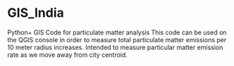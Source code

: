 # GIS_India
Python+ GIS Code for particulate matter analysis
This code can be used on the QGIS console in order to measure total particulate matter 
emissions per 10 meter radius increases. Intended to measure particular matter emission rate as we move away from city centroid. 

